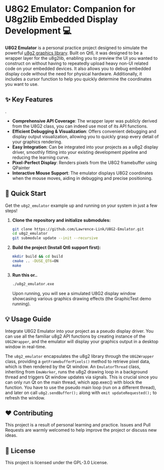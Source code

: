 # U8G2 Emulator: Companion for U8g2lib Embedded Display Development 💻

**U8G2 Emulator** is a personal practice project designed to simulate the powerful [u8g2 graphics library](https://github.com/olikraus/u8g2). Built on Qt6, it was designed to be a wrapper layer for the u8g2lib, enabling you to preview the UI you wanted to construct on without having to repeatedly upload heavy non-UI related code on your embedded devices. It also allows you to debug embedded display code without the need for physical hardware. Additionally, it includes a cursor function to help you quickly determine the coordinates you want to use.

## ✨ Key Features
.
-   **Comprehensive API Coverage**: The wrapper layer was publicly derived from the U8G2 class, you can indeed use most of its API functions.
-   **Efficient Debugging & Visualization**: Offers convenient debugging and display output visualization, allowing you to quickly grasp every detail of your graphics rendering.
-   **Easy Integration**: Can be integrated into your projects as a u8g2 display driver, smoothly fitting into your existing development pipeline and reducing the learning curve.
-   **Pixel-Perfect Display**: Renders pixels from the U8G2 framebuffer using QPainter
-   **Interactive Mouse Support**: The emulator displays U8G2 coordinates when the mouse moves, aiding in debugging and precise positioning.

## 🚀 Quick Start

Get the `u8g2_emulator` example up and running on your system in just a few steps!

1.  **Clone the repository and initialize submodules:**
    ```bash
    git clone https://github.com/Lawrence-Link/U8G2-Emulator.git
    cd u8g2_emulator
    git submodule update --init --recursive
    ```

2.  **Build the project (Install Qt6 support first):**
    ```bash
    mkdir build && cd build
    cmake .. -DUSE_QT6=ON
    make
    ```

3.  **Run this or..**
    ```bash
    ./u8g2_emulator.exe
    ```
    Upon running, you will see a simulated U8G2 display window showcasing various graphics drawing effects (the GraphicTest demo running).

## 💡 Usage Guide

Integrate U8G2 Emulator into your project as a pseudo display driver. You can use all the familiar u8g2 API functions by creating instance of the `U8G2Wrapper`, and the emulator will display your graphics output in a desktop window in real-time.

The `u8g2_emulator` encapsulates the u8g2 library through the `U8G2Wrapper` class, providing a `getFramebufferPixels()` method to retrieve pixel data, which is then rendered by the Qt window. An `EmulatorThread` class, inheriting from `EmuWorker`, runs the u8g2 drawing loop in a background thread and triggers Qt window updates via signals. This is crucial since you can only run Qt on the main thread, which app.exec() with block the function. You have to use the pseudo main loop (run on a different thread), and later on call `u8g2.sendBuffer();` along with `emit updateRequested();` to refresh the window.

## ❤️ Contributing

This project is a result of personal learning and practice. Issues and Pull Requests are warmly welcomed to help improve the project or discuss new ideas.

## 📄 License

This project is licensed under the GPL-3.0 License.
